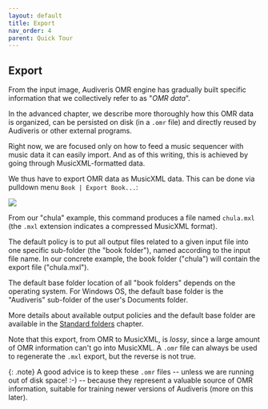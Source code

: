 ```yaml
---
layout: default
title: Export
nav_order: 4
parent: Quick Tour
---
```

## Export

From the input image, Audiveris OMR engine has gradually built specific information that we
collectively refer to as "_OMR data_".

In the advanced chapter, we describe more thoroughly how this OMR data is organized, can be
persisted on disk (in a `.omr` file) and directly reused by Audiveris or other external programs.

Right now, we are focused only on how to feed a music sequencer with music data it can easily import.
And as of this writing, this is achieved by going through MusicXML-formatted data.

We thus have to export OMR data as MusicXML data.
This can be done via pulldown menu `Book | Export Book...`:

![](../assets/images/book_export.png)

From our "chula" example, this command produces a file named `chula.mxl`
(the `.mxl` extension indicates a compressed MusicXML format).

The default policy is to put all output files related to a given input file into one specific sub-folder
(the "book folder"), named according to the input file name.
In our concrete example, the book folder ("chula") will contain the export file ("chula.mxl").

The default base folder location of all "book folders" depends on the operating system.
For Windows OS, the default base folder is the "Audiveris" sub-folder of the user's Documents folder.

More details about available output policies and the default base folder are available in the
[Standard folders](../folders/standard.md) chapter.

Note that this export, from OMR to MusicXML,  is _lossy_, since a large amount of OMR
information can't go into MusicXML.
A `.omr` file can always be used to regenerate the `.mxl` export, but the reverse is not true.

{: .note}
A good advice is to keep these `.omr` files
-- unless we are running out of disk space! :-) --
because they represent a valuable source of OMR information,
suitable for training newer versions of Audiveris (more on this later).
